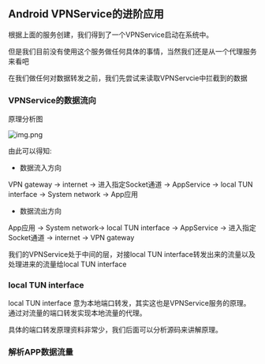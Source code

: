 ## Android VPNService的进阶应用 

根据上面的服务创建，我们得到了一个VPNService启动在系统中。

但是我们目前没有使用这个服务做任何具体的事情，当然我们还是从一个代理服务来看吧

在我们做任何对数据转发之前，我们先尝试来读取VPNServcie中拦截到的数据


### VPNService的数据流向

原理分析图

![img.png](https://developer.android.com/images/guide/topics/connectivity/vpn-app-arch.svg)

由此可以得知:

- 数据流入方向

VPN gateway -> internet -> 进入指定Socket通道 -> AppService -> local TUN interface -> System network -> App应用

- 数据流出方向 

App应用 -> System network-> local TUN interface -> AppService -> 进入指定Socket通道 -> internet -> VPN gateway

我们的VPNService处于中间的层，对接local TUN interface转发出来的流量以及处理进来的流量给local TUN interface


### local TUN interface

local TUN interface 意为本地端口转发，其实这也是VPNService服务的原理。通过对流量的端口转发实现本地流量的代理。

具体的端口转发原理资料非常少，我们后面可以分析源码来讲解原理。


### 解析APP数据流量

